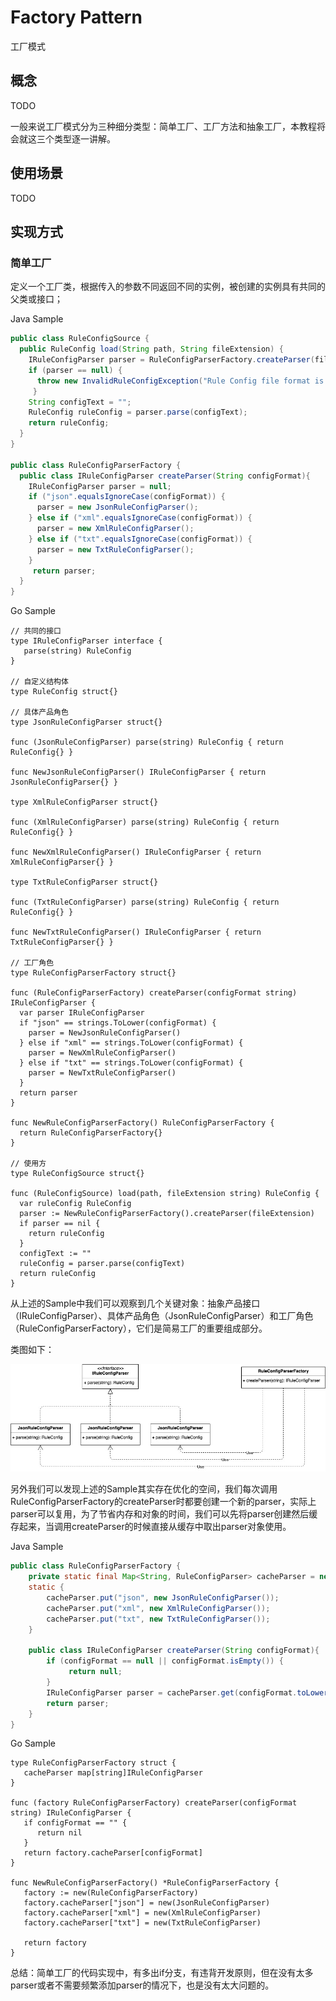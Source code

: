 # Factory Pattern
工厂模式

## 概念
TODO

一般来说工厂模式分为三种细分类型：简单工厂、工厂方法和抽象工厂，本教程将会就这三个类型逐一讲解。

## 使用场景
TODO

## 实现方式

### 简单工厂

定义一个工厂类，根据传入的参数不同返回不同的实例，被创建的实例具有共同的父类或接口；

Java Sample

```java
public class RuleConfigSource {
  public RuleConfig load(String path, String fileExtension) {
    IRuleConfigParser parser = RuleConfigParserFactory.createParser(fileExtension);
    if (parser == null) {
      throw new InvalidRuleConfigException("Rule Config file format is not supported:", fileExtension)
     }
    String configText = "";
    RuleConfig ruleConfig = parser.parse(configText);
    return ruleConfig;
  }
}

public class RuleConfigParserFactory {
  public class IRuleConfigParser createParser(String configFormat){
    IRuleConfigParser parser = null;
    if ("json".equalsIgnoreCase(configFormat)) {
      parser = new JsonRuleConfigParser();
    } else if ("xml".equalsIgnoreCase(configFormat)) {
      parser = new XmlRuleConfigParser();
    } else if ("txt".equalsIgnoreCase(configFormat)) {
      parser = new TxtRuleConfigParser();
    }
     return parser;
  }
}
```

Go Sample
```golang
// 共同的接口
type IRuleConfigParser interface {
   parse(string) RuleConfig
}

// 自定义结构体
type RuleConfig struct{}

// 具体产品角色
type JsonRuleConfigParser struct{}

func (JsonRuleConfigParser) parse(string) RuleConfig { return RuleConfig{} }

func NewJsonRuleConfigParser() IRuleConfigParser { return JsonRuleConfigParser{} }

type XmlRuleConfigParser struct{}

func (XmlRuleConfigParser) parse(string) RuleConfig { return RuleConfig{} }

func NewXmlRuleConfigParser() IRuleConfigParser { return XmlRuleConfigParser{} }

type TxtRuleConfigParser struct{}

func (TxtRuleConfigParser) parse(string) RuleConfig { return RuleConfig{} }

func NewTxtRuleConfigParser() IRuleConfigParser { return TxtRuleConfigParser{} }

// 工厂角色
type RuleConfigParserFactory struct{}

func (RuleConfigParserFactory) createParser(configFormat string) IRuleConfigParser {
  var parser IRuleConfigParser
  if "json" == strings.ToLower(configFormat) {
    parser = NewJsonRuleConfigParser()
  } else if "xml" == strings.ToLower(configFormat) {
    parser = NewXmlRuleConfigParser()
  } else if "txt" == strings.ToLower(configFormat) {
    parser = NewTxtRuleConfigParser()
  }
  return parser
}

func NewRuleConfigParserFactory() RuleConfigParserFactory {
  return RuleConfigParserFactory{}
}

// 使用方
type RuleConfigSource struct{}

func (RuleConfigSource) load(path, fileExtension string) RuleConfig {
  var ruleConfig RuleConfig
  parser := NewRuleConfigParserFactory().createParser(fileExtension)
  if parser == nil {
    return ruleConfig
  }
  configText := ""
  ruleConfig = parser.parse(configText)
  return ruleConfig
}
```

从上述的Sample中我们可以观察到几个关键对象：抽象产品接口（IRuleConfigParser）、具体产品角色（JsonRuleConfigParser）和工厂角色（RuleConfigParserFactory），它们是简易工厂的重要组成部分。

类图如下：

![](factory_1.jpg)

另外我们可以发现上述的Sample其实存在优化的空间，我们每次调用RuleConfigParserFactory的createParser时都要创建一个新的parser，实际上parser可以复用，为了节省内存和对象的时间，我们可以先将parser创建然后缓存起来，当调用createParser的时候直接从缓存中取出parser对象使用。

Java Sample

```java
public class RuleConfigParserFactory {
    private static final Map<String, RuleConfigParser> cacheParser = new HashMap<>()
    static {
        cacheParser.put("json", new JsonRuleConfigParser());
        cacheParser.put("xml", new XmlRuleConfigParser());
        cacheParser.put("txt", new TxtRuleConfigParser());
    }
    
    public class IRuleConfigParser createParser(String configFormat){
        if (configFormat == null || configFormat.isEmpty()) {
             return null;
        }
        IRuleConfigParser parser = cacheParser.get(configFormat.toLowerCase());
        return parser;
    }
}
```


Go Sample
```golang
type RuleConfigParserFactory struct {
   cacheParser map[string]IRuleConfigParser
}

func (factory RuleConfigParserFactory) createParser(configFormat string) IRuleConfigParser {
   if configFormat == "" {
      return nil
   }
   return factory.cacheParser[configFormat]
}

func NewRuleConfigParserFactory() *RuleConfigParserFactory {
   factory := new(RuleConfigParserFactory)
   factory.cacheParser["json"] = new(JsonRuleConfigParser)
   factory.cacheParser["xml"] = new(XmlRuleConfigParser)
   factory.cacheParser["txt"] = new(TxtRuleConfigParser)

   return factory
}
```
总结：简单工厂的代码实现中，有多出if分支，有违背开发原则，但在没有太多parser或者不需要频繁添加parser的情况下，也是没有太大问题的。